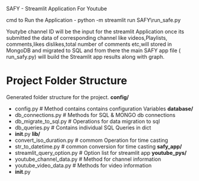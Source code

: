 SAFY - Streamlit Application For Youtube 

cmd to Run the Application - 
              python -m streamlit run SAFY\run_safe.py

Youtybe channel ID will be the input for the streamlit Application
once its submitted the data of corresponding channel like videos,Playlists,
comments,likes dislikes,total number of comments  etc,will stored in MongoDB
and migrated to SQL and from there the main SAFY app file ( run_safy.py) 
will build the Streamlit app results along with graph.

# Project Folder Structure

Generated folder structure for the project.
**config/**
  - config.py  # Method contains contains configuration Variables
**database/**
  - db_connections.py   # Methods for SQL & MONGO db connections 
  - db_migrate_to_sql.py  # Operations for data migration to sql
  - db_queries.py # Contains  individual SQL Queries in dict 
  - __init__.py
**lib/**
  - convert_iso_duration.py # commom Operation for time casting
  - str_to_datetime.py      # common conversion for time casting 
**safy_app/**
  - streamlit_query_option.py # Option list for streamlit app
**youtube_pys/**
  - youtube_channel_data.py  # Method for channel information
  - youtube_video_data.py    # Methods for video information 
- __init__.py
